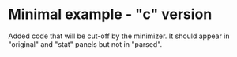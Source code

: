 Minimal example - "c" version
=============================

Added code that will be cut-off by the minimizer.
It should appear in "original" and "stat" panels but not in "parsed".
